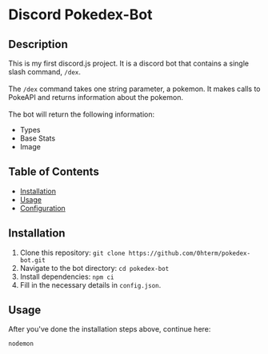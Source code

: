 # Discord Pokedex-Bot

## Description

This is my first discord.js project. It is a discord bot that contains a single slash command, `/dex`.
<br><br>
The `/dex` command takes one string parameter, a pokemon. It makes calls to PokeAPI and returns information
about the pokemon.
<br><br>
The bot will return the following information:
<ul>
  <li>Types</li>
  <li>Base Stats</li>
  <li>Image</li>
</ul>

## Table of Contents

- [Installation](#installation)
- [Usage](#usage)
- [Configuration](#configuration)

## Installation

1. Clone this repository: `git clone https://github.com/0hterm/pokedex-bot.git`
2. Navigate to the bot directory: `cd pokedex-bot`
3. Install dependencies: `npm ci`
4. Fill in the necessary details in `config.json`.

## Usage

After you've done the installation steps above, continue here:

```bash
nodemon
